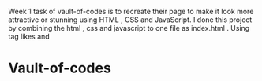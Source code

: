 Week 1 task of vault-of-codes is to recreate their page to make it look more attractive or stunning using HTML , CSS and JavaScript.
I done this project by combining the html , css and javascript to one file as index.html . Using tag likes <style>CSS</style> and <script>JAVASCRIPT</script>

# Vault-of-codes
